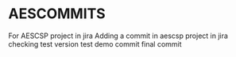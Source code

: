 # AESCOMMITS
For AESCSP project in jira
Adding a commit in aescsp project in jira
checking
test
version test
demo commit
final commit
